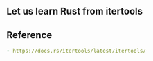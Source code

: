 ## Let us learn Rust from itertools


## Reference
```yaml
- https://docs.rs/itertools/latest/itertools/
```
